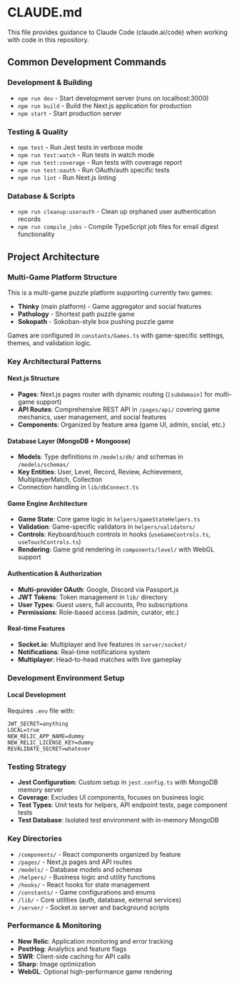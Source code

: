 # CLAUDE.md

This file provides guidance to Claude Code (claude.ai/code) when working with code in this repository.

## Common Development Commands

### Development & Building
- `npm run dev` - Start development server (runs on localhost:3000)
- `npm run build` - Build the Next.js application for production
- `npm start` - Start production server

### Testing & Quality
- `npm test` - Run Jest tests in verbose mode
- `npm run test:watch` - Run tests in watch mode
- `npm run test:coverage` - Run tests with coverage report
- `npm run test:oauth` - Run OAuth/auth specific tests
- `npm run lint` - Run Next.js linting

### Database & Scripts
- `npm run cleanup:userauth` - Clean up orphaned user authentication records
- `npm run compile_jobs` - Compile TypeScript job files for email digest functionality

## Project Architecture

### Multi-Game Platform Structure
This is a multi-game puzzle platform supporting currently two games:
- **Thinky** (main platform) - Game aggregator and social features
- **Pathology** - Shortest path puzzle game 
- **Sokopath** - Sokoban-style box pushing puzzle game

Games are configured in `constants/Games.ts` with game-specific settings, themes, and validation logic.

### Key Architectural Patterns

#### Next.js Structure
- **Pages**: Next.js pages router with dynamic routing (`[subdomain]` for multi-game support)
- **API Routes**: Comprehensive REST API in `/pages/api/` covering game mechanics, user management, and social features
- **Components**: Organized by feature area (game UI, admin, social, etc.)

#### Database Layer (MongoDB + Mongoose)
- **Models**: Type definitions in `/models/db/` and schemas in `/models/schemas/`
- **Key Entities**: User, Level, Record, Review, Achievement, MultiplayerMatch, Collection
- Connection handling in `lib/dbConnect.ts`

#### Game Engine Architecture
- **Game State**: Core game logic in `helpers/gameStateHelpers.ts`
- **Validation**: Game-specific validators in `helpers/validators/`
- **Controls**: Keyboard/touch controls in hooks (`useGameControls.ts`, `useTouchControls.ts`)
- **Rendering**: Game grid rendering in `components/level/` with WebGL support

#### Authentication & Authorization
- **Multi-provider OAuth**: Google, Discord via Passport.js
- **JWT Tokens**: Token management in `lib/` directory
- **User Types**: Guest users, full accounts, Pro subscriptions
- **Permissions**: Role-based access (admin, curator, etc.)

#### Real-time Features
- **Socket.io**: Multiplayer and live features in `server/socket/`
- **Notifications**: Real-time notifications system
- **Multiplayer**: Head-to-head matches with live gameplay

### Development Environment Setup

#### Local Development
Requires `.env` file with:
```
JWT_SECRET=anything
LOCAL=true
NEW_RELIC_APP_NAME=dummy  
NEW_RELIC_LICENSE_KEY=dummy
REVALIDATE_SECRET=whatever
```

### Testing Strategy
- **Jest Configuration**: Custom setup in `jest.config.ts` with MongoDB memory server
- **Coverage**: Excludes UI components, focuses on business logic
- **Test Types**: Unit tests for helpers, API endpoint tests, page component tests
- **Test Database**: Isolated test environment with in-memory MongoDB

### Key Directories
- `/components/` - React components organized by feature
- `/pages/` - Next.js pages and API routes  
- `/models/` - Database models and schemas
- `/helpers/` - Business logic and utility functions
- `/hooks/` - React hooks for state management
- `/constants/` - Game configurations and enums
- `/lib/` - Core utilities (auth, database, external services)
- `/server/` - Socket.io server and background scripts

### Performance & Monitoring
- **New Relic**: Application monitoring and error tracking
- **PostHog**: Analytics and feature flags
- **SWR**: Client-side caching for API calls
- **Sharp**: Image optimization
- **WebGL**: Optional high-performance game rendering

